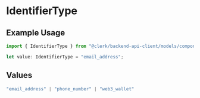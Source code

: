 # IdentifierType

## Example Usage

```typescript
import { IdentifierType } from "@clerk/backend-api-client/models/components";

let value: IdentifierType = "email_address";
```

## Values

```typescript
"email_address" | "phone_number" | "web3_wallet"
```